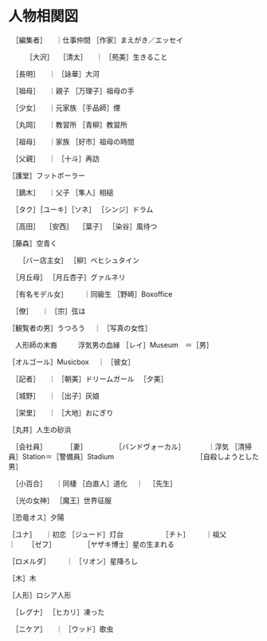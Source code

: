 人物相関図
===

　［編集者］
　｜仕事仲間
［作家］まえがき／エッセイ

　　　［大沢］
　［清太］
　｜
［苑美］生きること

　［長明］
　｜
［詠華］大河

　［祖母］
　｜親子
［万理子］祖母の手

　［少女］
　｜元家族
［手品師］煙

　［丸岡］
　｜教習所
［青柳］教習所

　［祖母］
　｜家族
［好市］祖母の時間

　［父親］
　｜
［十斗］再訪


［護堂］フットボーラー

　［鏑木］
　｜父子
［隼人］相槌

　［タク］［ユーキ］［ソネ］
［シンジ］ドラム

　［高田］
　［安西］
　［葉子］
［染谷］風待つ


［藤森］空青く

　　［バー店主女］
［柳］ベヒシュタイン

　［月丘母］
［月丘杏子］グァルネリ


　［有名モデル女］
　　｜同級生
［野崎］Boxoffice

　［僚］
　｜
［宗］弦は

［観覧者の男］うつろう
　｜
［写真の女性］

　人形師の末裔　　　浮気男の血縁
［レイ］Museum　＝［男］

［オルゴール］Musicbox
　｜
［彼女］

　［記者］
　｜
［朝美］ドリームガール
　［夕美］

　［城野］
　｜
［出子］灰娘

　［栄里］
　｜
［大地］おにぎり

［丸井］人生の砂浜

　［会社員］
　　　［妻］　　　　　［バンドヴォーカル］
　　　｜浮気
［清掃員］Station＝［警備員］Stadium
　　　　　　　　　　　　［自殺しようとした男］

　［小百合］
　｜同棲
［白直人］道化
　｜
　［先生］

　［光の女神］
［魔王］世界征服

［恐竜オス］夕陽

［ユナ］
　｜初恋
［ジュード］灯台　　　　　　［チト］
　　｜祖父　　　　　　　　　　｜
　　［ゼフ］　　　　　［ヤザキ博士］星の生まれる

［ロメルダ］
　　｜
［リオン］星降ろし

［木］木

［人形］ロシア人形

　［レグナ］
［ヒカリ］凍った

　［ニケア］
　｜
［ウッド］歌虫
